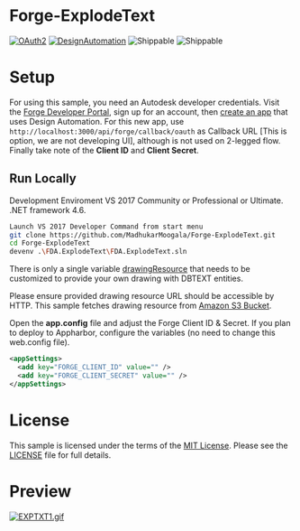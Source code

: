# Forge-ExplodeText 
[![OAuth2](https://img.shields.io/badge/OAuth2-v1-green.svg)](http://developer.autodesk.com/)
[![DesignAutomation](https://img.shields.io/badge/Design%20Automation%20V2--green.svg)](https://developer.autodesk.com/en/docs/design-automation/v2)
![Shippable](https://img.shields.io/badge/VS2017--brightgreen.svg)
![Shippable](https://img.shields.io/badge/.NET-4.6-brightgreen.svg)

# Setup

For using this sample, you need an Autodesk developer credentials. Visit the [Forge Developer Portal](https://developer.autodesk.com), sign up for an account, then [create an app](https://developer.autodesk.com/myapps/create) that uses Design Automation. For this new app, use `http://localhost:3000/api/forge/callback/oauth` as Callback URL [This is option, we are not developing UI], although is not used on 2-legged flow. Finally take note of the **Client ID** and **Client Secret**.

## Run Locally

Development Enviroment VS 2017 Community or Professional or Ultimate.
.NET framework 4.6.

```bash
Launch VS 2017 Developer Command from start menu
git clone https://github.com/MadhukarMoogala/Forge-ExplodeText.git
cd Forge-ExplodeText
devenv .\FDA.ExplodeText\FDA.ExplodeText.sln
```
There is only a single variable [drawingResource](https://github.com/MadhukarMoogala/Forge-ExplodeText/blob/b483647d52649d48833a32e35211e3e6ff2d6dd1/FDA.ExplodeText/Program.cs#L269) that needs to be customized to provide your own drawing with DBTEXT entities.

Please ensure provided drawing resource URL should be accessible by HTTP. This sample fetches drawing resource from [Amazon S3 Bucket](https://docs.aws.amazon.com/AmazonS3/latest/dev/UsingBucket.html).

Open the **app.config** file and adjust the Forge Client ID & Secret. If you plan to deploy to Appharbor, configure the variables (no need to change this web.config file).

```xml
<appSettings>
  <add key="FORGE_CLIENT_ID" value="" />
  <add key="FORGE_CLIENT_SECRET" value="" />
</appSettings>
```

# License

This sample is licensed under the terms of the [MIT License](http://opensource.org/licenses/MIT).
Please see the [LICENSE](LICENSE) file for full details.


# Preview

[![EXPTXT1.gif](https://s1.gifyu.com/images/EXPTXT1.gif)](https://gifyu.com/image/sRRt)

